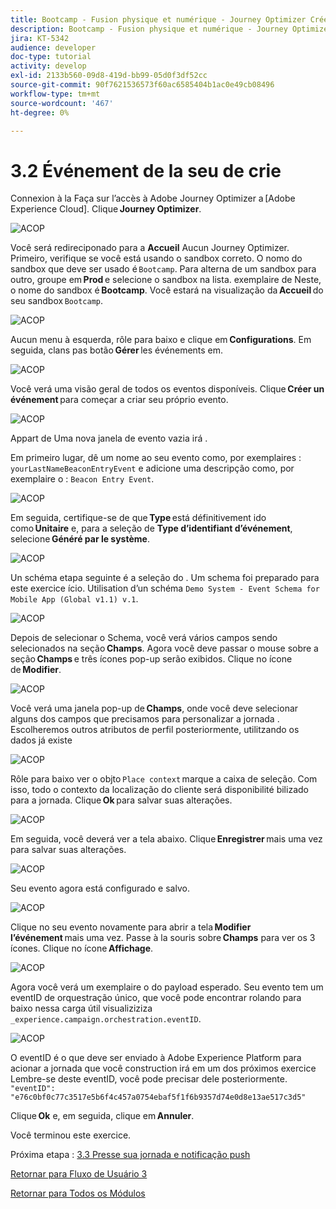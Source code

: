 ```yaml
---
title: Bootcamp - Fusion physique et numérique - Journey Optimizer Créer votre événement - Brésil
description: Bootcamp - Fusion physique et numérique - Journey Optimizer Créer votre événement - Brésil
jira: KT-5342
audience: developer
doc-type: tutorial
activity: develop
exl-id: 2133b560-09d8-419d-bb99-05d0f3df52cc
source-git-commit: 90f7621536573f60ac6585404b1ac0e49cb08496
workflow-type: tm+mt
source-wordcount: '467'
ht-degree: 0%

---
```


# 3.2 Événement de la seu de crie

Connexion à la Faça sur l’accès à Adobe Journey Optimizer a [Adobe Experience Cloud]. Clique **Journey Optimizer**.

![ACOP](./images/acophome.png)

Você será redireciponado para a **Accueil** Aucun Journey Optimizer. Primeiro, verifique se você está usando o sandbox correto. O nomo do sandbox que deve ser usado é `Bootcamp`. Para alterna de um sandbox para outro, groupe em **Prod** e selecione o sandbox na lista. exemplaire de Neste, o nome do sandbox é **Bootcamp**. Você estará na visualização da **Accueil** do seu sandbox `Bootcamp`.

![ACOP](./images/acoptriglp.png)

Aucun menu à esquerda, rôle para baixo e clique em **Configurations**. Em seguida, clans pas botão **Gérer** les événements em.

![ACOP](./images/acopmenu.png)

Você verá uma visão geral de todos os eventos disponíveis. Clique **Créer un événement** para começar a criar seu próprio evento.

![ACOP](./images/emptyevent.png)

Appart de Uma nova janela de evento vazia irá .

Em primeiro lugar, dê um nome ao seu evento como, por exemplaires : `yourLastNameBeaconEntryEvent` e adicione uma descripção como, por exemplaire o : `Beacon Entry Event`.

![ACOP](./images/eventdescription.png)

Em seguida, certifique-se de que **Type** está définitivement ido como **Unitaire** e, para a seleção de **Type d’identifiant d’événement**, selecione **Généré par le système**.

![ACOP](./images/eventidtype.png)

Un schéma etapa seguinte é a seleção do . Um schema foi preparado para este exercice ício. Utilisation d’un schéma `Demo System - Event Schema for Mobile App (Global v1.1) v.1`.

![ACOP](./images/eventschema.png)

Depois de selecionar o Schema, você verá vários campos sendo selecionados na seção **Champs**. Agora você deve passar o mouse sobre a seção **Champs** e três ícones pop-up serão exibidos. Clique no ícone de **Modifier**.

![ACOP](./images/eventpayload.png)

Você verá uma janela pop-up de **Champs**, onde você deve selecionar alguns dos campos que precisamos para personalizar a jornada . Escolheremos outros atributos de perfil posteriormente, utilitzando os dados já existe

![ACOP](./images/eventfields.png)

Rôle para baixo ver o objto `Place context` marque a caixa de seleção. Com isso, todo o contexto da localização do cliente será disponibilité bilizado para a jornada. Clique **Ok** para salvar suas alterações.

![ACOP](./images/eventpayloadbr.png)

Em seguida, você deverá ver a tela abaixo. Clique **Enregistrer** mais uma vez para salvar suas alterações.

![ACOP](./images/eventsave.png)

Seu evento agora está configurado e salvo.

![ACOP](./images/eventdone.png)

Clique no seu evento novamente para abrir a tela **Modifier l’événement** mais uma vez. Passe à la souris sobre **Champs** para ver os 3 ícones. Clique no ícone **Affichage**.

![ACOP](./images/viewevent.png)

Agora você verá um exemplaire o do payload esperado.
Seu evento tem um eventID de orquestração único, que você pode encontrar rolando para baixo nessa carga útil visualiziziza `_experience.campaign.orchestration.eventID`.

![ACOP](./images/payloadeventID.png)

O eventID é o que deve ser enviado à Adobe Experience Platform para acionar a jornada que você construction irá em um dos próximos exercice Lembre-se deste eventID, você pode precisar dele posteriormente.
`"eventID": "e76c0bf0c77c3517e5b6f4c457a0754ebaf5f1f6b9357d74e0d8e13ae517c3d5"`

Clique **Ok** e, em seguida, clique em **Annuler**.

Você terminou este exercice.

Próxima etapa : [3.3 Presse sua jornada e notificação push](./ex3.md)

[Retornar para Fluxo de Usuário 3](./uc3.md)

[Retornar para Todos os Módulos](../../overview.md)
